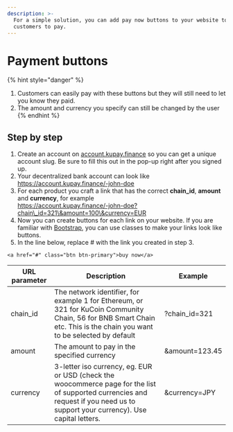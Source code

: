 ```yaml
---
description: >-
  For a simple solution, you can add pay now buttons to your website to allow
  customers to pay.
---
```


# Payment buttons

{% hint style="danger" %}
1. Customers can easily pay with these buttons but they will still need to let you know they paid.
2. The amount and currency you specify can still be changed by the user
{% endhint %}

## Step by step

1. Create an account on [account.kupay.finance](https://account.kupay.finance) so you can get a unique account slug. Be sure to fill this out in the pop-up right after you signed up.
2. Your decentralized bank account can look like https://account.kupay.finance/-john-doe
3. For each product you craft a link that has the correct **chain\_id**, **amount** and **currency**, for example\
   https://account.kupay.finance/-john-doe?chain\_id=321\&amount=100\&currency=EUR
4. Now you can create buttons for each link on your website. If you are familiar with [Bootstrap](https://getbootstrap.com/docs/5.1/components/buttons/), you can use classes to make your links look like buttons.
5. In the line below, replace # with the link you created in step 3.

```
<a href="#" class="btn btn-primary">buy now</a>
```

| URL parameter | Description                                                                                                                                                                       | Example         |
| ------------- | --------------------------------------------------------------------------------------------------------------------------------------------------------------------------------- | --------------- |
| chain\_id     | The network identifier, for example 1 for Ethereum, or 321 for KuCoin Community Chain, 56 for BNB Smart Chain etc. This is the chain you want to be selected by default           | ?chain\_id=321  |
| amount        | The amount to pay in the specified currency                                                                                                                                       | \&amount=123.45 |
| currency      | 3-letter iso currency, eg. EUR or USD (check the woocommerce page for the list of supported currencies and request if you need us to support your currency). Use capital letters. | \&currency=JPY  |
